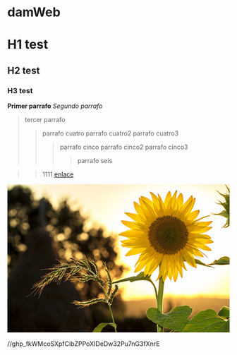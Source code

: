 # damWeb
# H1 test
## H2 test
### H3 test
**Primer parrafo**
_Segundo parrafo_
> tercer parrafo
>> parrafo cuatro
>> parrafo cuatro2
>> parrafo cuatro3
>>> parrafo cinco
>>> parrafo cinco2
>>> parrafo cinco3
>>>> parrafo seis

>> 1111
> [enlace](https://translate.google.es/?hl=es&sl=auto&tl=ru&op=translate)

![](sunflower.jpg)

//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